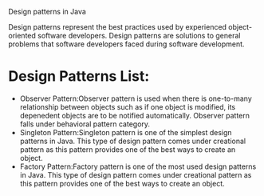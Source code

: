 Design patterns in Java

Design patterns represent the best practices used by experienced object-oriented software developers.
Design patterns are solutions to general problems that software developers faced during software development.

# Design Patterns List:
- Observer Pattern:Observer pattern is used when there is one-to-many relationship between objects such as if one object is modified, its depenedent objects are to be notified automatically. Observer pattern falls under behavioral pattern category.
- Singleton Pattern:Singleton pattern is one of the simplest design patterns in Java. This type of design pattern comes under creational pattern as this pattern provides one of the best ways to create an object.
- Factory Pattern:Factory pattern is one of the most used design patterns in Java. This type of design pattern comes under creational pattern as this pattern provides one of the best ways to create an object.